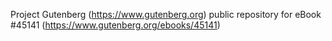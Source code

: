 Project Gutenberg (https://www.gutenberg.org) public repository for
eBook #45141 (https://www.gutenberg.org/ebooks/45141)

